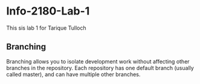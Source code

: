 # Info-2180-Lab-1

This sis lab 1 for Tarique Tulloch

## Branching

Branching allows you to isolate development work without affecting other branches in the repository. Each repository has one default branch (usually called master), and can have multiple other branches.
